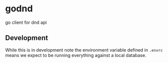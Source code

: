 # godnd

go client for dnd api

## Development

While this is in development note the environment variable defined in `.envrc`
means we expect to be running everything against a local database.
